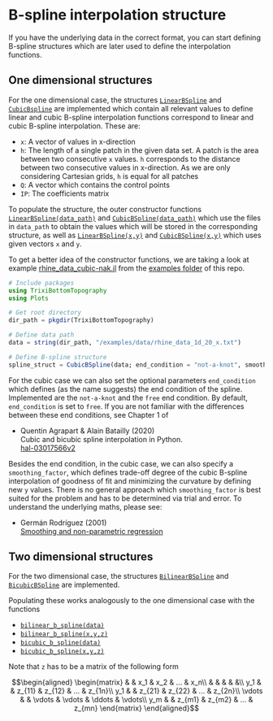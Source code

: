 # B-spline interpolation structure
If you have the underlying data in the correct format, you can start defining B-spline structures which are later used to define the interpolation functions. 

## One dimensional structures

For the one dimensional case, the structures [`LinearBSpline`](https://maxbertrand1996.github.io/TrixiBottomTopography.jl/dev/reference/#TrixiBottomTopography.LinearBSpline) and [`CubicBspline`](https://maxbertrand1996.github.io/TrixiBottomTopography.jl/dev/reference/#TrixiBottomTopography.CubicBSpline) are implemented which contain all relevant values to define linear and cubic B-spline interpolation functions correspond to linear and cubic B-spline interpolation. These are:
- `x`: A vector of values in x-direction
- `h`: The length of a single patch in the given data set. A patch is the area between two consecutive 
       `x` values. `h` corresponds to the distance between two consecutive values in x-direction. 
       As we are only considering Cartesian grids, `h` is equal for all patches
- `Q`: A vector which contains the control points
- `IP`: The coefficients matrix

To populate the structure, the outer constructor functions [`LinearBSpline(data_path)`](https://maxbertrand1996.github.io/TrixiBottomTopography.jl/dev/reference/#TrixiBottomTopography.LinearBSpline-Tuple{String}) and [`CubicBSpline(data_path)`](https://maxbertrand1996.github.io/TrixiBottomTopography.jl/dev/reference/#TrixiBottomTopography.CubicBSpline-Tuple{String}) which use the files in `data_path` to obtain the values which will be stored in the corresponding structure, as well as [`LinearBSpline(x,y)`](https://maxbertrand1996.github.io/TrixiBottomTopography.jl/dev/reference/#TrixiBottomTopography.LinearBSpline-Tuple{Vector{T}%20where%20T,%20Vector{T}%20where%20T}) and [`CubicBSpline(x,y)`](https://maxbertrand1996.github.io/TrixiBottomTopography.jl/dev/reference/#TrixiBottomTopography.CubicBSpline-Tuple{Vector{T}%20where%20T,%20Vector{T}%20where%20T}) which uses given vectors `x` and `y`.

To get a better idea of the constructor functions, we are taking a look at example [rhine_data_cubic-nak.jl](https://github.com/maxbertrand1996/TrixiBottomTopography.jl/blob/9f6c7e967a3b094dbfa43688d25a8998fce40014/examples/rhine_data_cubic-nak.jl) from the [examples folder](https://github.com/maxbertrand1996/TrixiBottomTopography.jl/tree/9f6c7e967a3b094dbfa43688d25a8998fce40014/examples) of this repo.

```julia
# Include packages
using TrixiBottomTopography
using Plots

# Get root directory
dir_path = pkgdir(TrixiBottomTopography)

# Define data path
data = string(dir_path, "/examples/data/rhine_data_1d_20_x.txt")

# Define B-spline structure
spline_struct = CubicBSpline(data; end_condition = "not-a-knot", smoothing_factor = 999)
```

For the cubic case we can also set the optional parameters `end_condition` which defines (as the name suggests) the end condition of the spline. Implemented are the `not-a-knot` and the `free` end condition. By default, `end_condition` is set to `free`. If you are not familiar with the differences between these end conditions, see Chapter 1 of
- Quentin Agrapart & Alain Batailly (2020) <br/>
Cubic and bicubic spline interpolation in Python. <br/>
[hal-03017566v2](https://hal.archives-ouvertes.fr/hal-03017566v2)

Besides the end condition, in the cubic case, we can also specify a `smoothing_factor`, which defines trade-off degree of the cubic B-spline interpolation of goodness of fit and minimizing the curvature by defining new `y` values. There is no general approach which `smoothing_factor` is best suited for the problem and has to be determined via trial and error. To understand the underlying maths, please see:
- Germán Rodríguez (2001) <br/>
  [Smoothing and non-parametric regression](https://data.princeton.edu/eco572/smoothing.pdf)

## Two dimensional structures

For the two dimensional case, the structures [`BilinearBSpline`](https://maxbertrand1996.github.io/TrixiBottomTopography.jl/dev/reference/#TrixiBottomTopography.BilinearBSpline) and [`BicubicBSpline`](https://maxbertrand1996.github.io/TrixiBottomTopography.jl/dev/reference/#TrixiBottomTopography.BicubicBSpline) are implemented.

Populating these works analogously to the one dimensional case with the functions
- [`bilinear_b_spline(data)`](https://maxbertrand1996.github.io/TrixiBottomTopography.jl/dev/reference/#TrixiBottomTopography.bilinear_b_spline-Tuple{String})
- [`bilinear_b_spline(x,y,z)`](https://maxbertrand1996.github.io/TrixiBottomTopography.jl/dev/reference/#TrixiBottomTopography.bilinear_b_spline-Tuple{Vector{T}%20where%20T,%20Vector{T}%20where%20T,%20Matrix{T}%20where%20T})
- [`bicubic_b_spline(data)`](https://maxbertrand1996.github.io/TrixiBottomTopography.jl/dev/reference/#TrixiBottomTopography.bicubic_b_spline-Tuple{String})
- [`bicubic_b_spline(x,y,z)`](https://maxbertrand1996.github.io/TrixiBottomTopography.jl/dev/reference/#TrixiBottomTopography.bicubic_b_spline-Tuple{Vector{T}%20where%20T,%20Vector{T}%20where%20T,%20Matrix{T}%20where%20T})

Note that `z` has to be a matrix of the following form

```math
\begin{aligned}
\begin{matrix}
    & & x_1 & x_2 & ... & x_n\\
    & & & & &\\
    y_1 & & z_{11} & z_{12} & ... & z_{1n}\\
    y_1 & & z_{21} & z_{22} & ... & z_{2n}\\
    \vdots & & \vdots & \vdots & \ddots & \vdots\\
    y_m & & z_{m1} & z_{m2} & ... & z_{mn}
  \end{matrix}
\end{aligned}
```